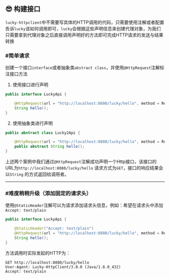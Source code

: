 ## 😎 构建接口

`lucky-httpclient`中不需要写具体的HTTP调用的代码，只需要使用注解或者配置告诉`lucky`该如何调用即可，`lucky`会根据这些声明信息来创建代理对象，为我们只需要拿到代理对象之后直接调用声明好的方法即可完成HTTP请求的发送与结果转换

### #简单请求
创建一个接口`interface`或者抽象类`abstract class`，并使用`@HttpRequest`注解标注接口方法

1. 使用接口进行声明
```java
public interface LuckyApi {

    @HttpRequest(url = "http://localhost:8080/lucky/hello", method = RequestMethod.GET)
    String hello();
}
```

2. 使用抽象类进行声明
```java
public abstract class Lucky2Api {

    @HttpRequest(url = "http://localhost:8080/lucky/hello", method = RequestMethod.GET)
    public abstract String hello();
}
```
上述两个案例中我们通过`@HttpRequest`注解成功声明一个Http接口，该接口的URL为`http://localhost:8080/lucky/hello` 请求方式为`GET`，接口的响应结果会以`String`
的方式返回给调用者。

---

### #难度稍稍升级（添加固定的请求头）

使用`@StaticHeader`注解可以为请求添加请求头信息，例如：希望在请求头中添加`Accept: text/plain`

```java
public interface LuckyApi {

    @StaticHeader("Accept: text/plain")
    @HttpRequest(url = "http://localhost:8080/lucky/hello", method = RequestMethod.GET)
    String hello();
}
```

方法调用时实际发起的HTTP为：
```http request
GET http://localhost:8080/lucky/hello
User-Agent: Lucky-HttpClient/3.0.0 (Java/1.8.0_432)
Accept: text/plain
```